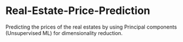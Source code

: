 # Real-Estate-Price-Prediction
Predicting the prices of the real estates by using Principal components (Unsupervised ML) for dimensionality reduction.
